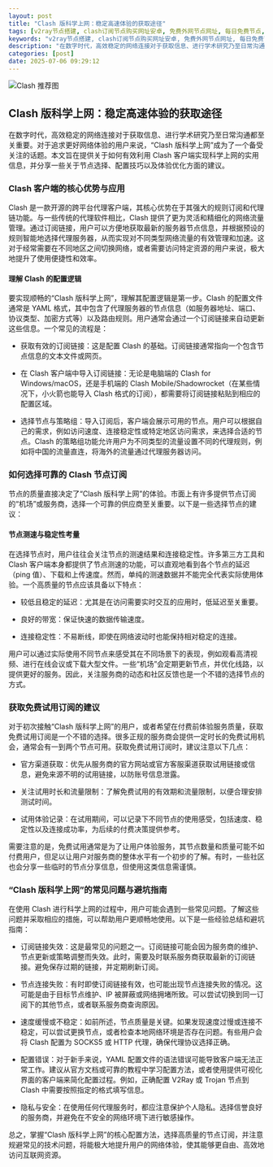 ```yaml
---
layout: post
title: "Clash 版科学上网：稳定高速体验的获取途径"
tags: [v2ray节点搭建, clash订阅节点购买网址安卓, 免费外网节点网址, 每日免费节点, 一键导入Clash配置, clash配置免费节点安卓, clash网页版怎么使用]
keywords: "v2ray节点搭建, clash订阅节点购买网址安卓, 免费外网节点网址, 每日免费节点, 一键导入Clash配置, clash配置免费节点安卓, clash网页版怎么使用"
description: "在数字时代，高效稳定的网络连接对于获取信息、进行学术研究乃至日常沟通都至关重要。对于追求更好网络体验的用户来说，“Clash 版科学上网”成为了一个备受关注的话题。本文旨在提供关于如何有效利用 Clash 客户端实现科学上网的实用信息，并分享一些关于节点选择、配置技巧以及体验优化方面的建议。"
categories: [post]
date: 2025-07-06 09:29:12
---
```




![Clash 推荐图](https://clashjd.github.io/assets/img/免费机场节点推荐.png)

## Clash 版科学上网：稳定高速体验的获取途径

在数字时代，高效稳定的网络连接对于获取信息、进行学术研究乃至日常沟通都至关重要。对于追求更好网络体验的用户来说，“Clash 版科学上网”成为了一个备受关注的话题。本文旨在提供关于如何有效利用 Clash 客户端实现科学上网的实用信息，并分享一些关于节点选择、配置技巧以及体验优化方面的建议。

### Clash 客户端的核心优势与应用

Clash 是一款开源的跨平台代理客户端，其核心优势在于其强大的规则订阅和代理链功能。与一些传统的代理软件相比，Clash 提供了更为灵活和精细化的网络流量管理。通过订阅链接，用户可以方便地获取最新的服务器节点信息，并根据预设的规则智能地选择代理服务器，从而实现对不同类型网络流量的有效管理和加速。这对于经常需要在不同地区之间切换网络，或者需要访问特定资源的用户来说，极大地提升了使用便捷性和效率。

#### 理解 Clash 的配置逻辑

要实现顺畅的“Clash 版科学上网”，理解其配置逻辑是第一步。Clash 的配置文件通常是 YAML 格式，其中包含了代理服务器的节点信息（如服务器地址、端口、协议类型、加密方式等）以及路由规则。用户通常会通过一个订阅链接来自动更新这些信息。一个常见的流程是：

- 获取有效的订阅链接：这是配置 Clash 的基础。订阅链接通常指向一个包含节点信息的文本文件或网页。

- 在 Clash 客户端中导入订阅链接：无论是电脑端的 Clash for Windows/macOS，还是手机端的 Clash Mobile/Shadowrocket（在某些情况下，小火箭也能导入 Clash 格式的订阅），都需要将订阅链接粘贴到相应的配置区域。

- 选择节点与策略组：导入订阅后，客户端会展示可用的节点。用户可以根据自己的需求，例如访问速度、连接稳定性或特定地区访问需求，来选择合适的节点。Clash 的策略组功能允许用户为不同类型的流量设置不同的代理规则，例如将中国的流量直连，将海外的流量通过代理服务器访问。

### 如何选择可靠的 Clash 节点订阅

节点的质量直接决定了“Clash 版科学上网”的体验。市面上有许多提供节点订阅的“机场”或服务商，选择一个可靠的供应商至关重要。以下是一些选择节点的建议：

#### 节点测速与稳定性考量

在选择节点时，用户往往会关注节点的测速结果和连接稳定性。许多第三方工具和 Clash 客户端本身都提供了节点测速的功能，可以直观地看到各个节点的延迟（ping 值）、下载和上传速度。然而，单纯的测速数据并不能完全代表实际使用体验。一个高质量的节点应该具备以下特点：

- 较低且稳定的延迟：尤其是在访问需要实时交互的应用时，低延迟至关重要。

- 良好的带宽：保证快速的数据传输速度。

- 连接稳定性：不易断线，即使在网络波动时也能保持相对稳定的连接。

用户可以通过实际使用不同节点来感受其在不同场景下的表现，例如观看高清视频、进行在线会议或下载大型文件。一些“机场”会定期更新节点，并优化线路，以提供更好的服务。因此，关注服务商的动态和社区反馈也是一个不错的选择节点的方式。

### 获取免费试用订阅的建议

对于初次接触“Clash 版科学上网”的用户，或者希望在付费前体验服务质量，获取免费试用订阅是一个不错的选择。很多正规的服务商会提供一定时长的免费试用机会，通常会有一到两个节点可用。获取免费试用订阅时，建议注意以下几点：

- 官方渠道获取：优先从服务商的官方网站或官方客服渠道获取试用链接或信息，避免来源不明的试用链接，以防账号信息泄露。

- 关注试用时长和流量限制：了解免费试用的有效期和流量限制，以便合理安排测试时间。

- 试用体验记录：在试用期间，可以记录下不同节点的使用感受，包括速度、稳定性以及连接成功率，为后续的付费决策提供参考。

需要注意的是，免费试用通常是为了让用户体验服务，其节点数量和质量可能不如付费用户，但足以让用户对服务商的整体水平有一个初步的了解。有时，一些社区也会分享一些临时的节点分享信息，但使用这类信息需谨慎。

### “Clash 版科学上网”的常见问题与避坑指南

在使用 Clash 进行科学上网的过程中，用户可能会遇到一些常见问题。了解这些问题并采取相应的措施，可以帮助用户更顺畅地使用。以下是一些经验总结和避坑指南：

- 订阅链接失效：这是最常见的问题之一。订阅链接可能会因为服务商的维护、节点更新或策略调整而失效。此时，需要及时联系服务商获取最新的订阅链接。避免保存过期的链接，并定期刷新订阅。

- 节点连接失败：有时即使订阅链接有效，也可能出现节点连接失败的情况。这可能是由于目标节点维护、IP 被屏蔽或网络拥堵所致。可以尝试切换到同一订阅下的其他节点，或者联系服务商查询原因。

- 速度缓慢或不稳定：如前所述，节点质量是关键。如果发现速度过慢或连接不稳定，可以尝试更换节点，或者检查本地网络环境是否存在问题。有些用户会将 Clash 配置为 SOCKS5 或 HTTP 代理，确保代理协议选择正确。

- 配置错误：对于新手来说，YAML 配置文件的语法错误可能导致客户端无法正常工作。建议从官方文档或可靠的教程中学习配置方法，或者使用提供可视化界面的客户端来简化配置过程。例如，正确配置 V2Ray 或 Trojan 节点到 Clash 中需要按照指定的格式填写信息。

- 隐私与安全：在使用任何代理服务时，都应注意保护个人隐私。选择信誉良好的服务商，并避免在不安全的网络环境下进行敏感操作。

总之，掌握“Clash 版科学上网”的核心配置方法，选择高质量的节点订阅，并注意规避常见的技术问题，将能极大地提升用户的网络体验，使其能够更自由、高效地访问互联网资源。